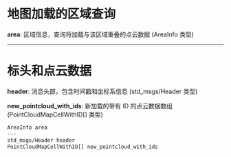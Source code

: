 # 地图加载的区域查询

**area**: 区域信息，查询将加载与该区域重叠的点云数据 (AreaInfo 类型)

---

# 标头和点云数据

**header**: 消息头部，包含时间戳和坐标系信息 (std_msgs/Header 类型)

**new_pointcloud_with_ids**: 新加载的带有 ID 的点云数据数组 (PointCloudMapCellWithID[] 类型)

```xml
AreaInfo area
---
std_msgs/Header header
PointCloudMapCellWithID[] new_pointcloud_with_ids
```

